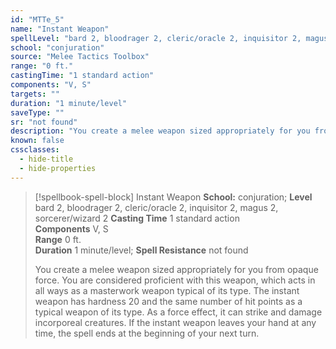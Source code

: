```yaml
---
id: "MTTe_5"
name: "Instant Weapon"
spellLevel: "bard 2, bloodrager 2, cleric/oracle 2, inquisitor 2, magus 2, sorcerer/wizard 2"
school: "conjuration"
source: "Melee Tactics Toolbox"
range: "0 ft."
castingTime: "1 standard action"
components: "V, S"
targets: ""
duration: "1 minute/level"
saveType: ""
sr: "not found"
description: "You create a melee weapon sized appropriately for you from opaque force. You are considered proficient with this weapon, which acts in all ways as a masterwork weapon typical of its type. The instant weapon has hardness 20 and the same number of hit points as a typical weapon of its type. As a force effect, it can strike and damage incorporeal creatures. If the instant weapon leaves your hand at any time, the spell ends at the beginning of your next turn."
known: false
cssclasses:
  - hide-title
  - hide-properties
---
```


> [!spellbook-spell-block] Instant Weapon
> **School:** conjuration; **Level** bard 2, bloodrager 2, cleric/oracle 2, inquisitor 2, magus 2, sorcerer/wizard 2
> **Casting Time** 1 standard action  
> **Components** V, S  
> **Range** 0 ft.  
> **Duration** 1 minute/level; **Spell Resistance** not found
> 
> You create a melee weapon sized appropriately for you from opaque force. You are considered proficient with this weapon, which acts in all ways as a masterwork weapon typical of its type. The instant weapon has hardness 20 and the same number of hit points as a typical weapon of its type. As a force effect, it can strike and damage incorporeal creatures. If the instant weapon leaves your hand at any time, the spell ends at the beginning of your next turn.